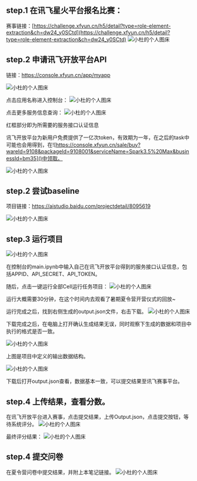 
## step.1 在讯飞星火平台报名比赛：
赛事链接：[https://challenge.xfyun.cn/h5/detail?type=role-element-extraction&ch=dw24_y0SCtd](https://challenge.xfyun.cn/h5/detail?type=role-element-extraction&ch=dw24_y0SCtd)
![小杜的个人图床](http://src.xiaodu0.com/2024/07/01/55d1a515f0ce354f025a45eda996db07.png)


## step.2 申请讯飞开放平台API

链接：https://console.xfyun.cn/app/myapp

![小杜的个人图床](http://src.xiaodu0.com/2024/07/01/fd39fe8849a940b3766f058d776af117.png)

点击应用名称进入控制台：
![小杜的个人图床](http://src.xiaodu0.com/2024/07/01/22b4bc56922b18c8bf6fff8724c6cabf.png)

点击更多服务信息查询：
![小杜的个人图床](http://src.xiaodu0.com/2024/07/01/ba3f4de499fb24ff8b6c0f2e969a5c3f.png)

红框部分即为所需要的服务接口认证信息


讯飞开放平台为新用户免费提供了一亿次token，有效期为一年，在之后的task中可能也会用得到，在![https://console.xfyun.cn/sale/buy?wareId=9108&packageId=9108001&serviceName=Spark3.5%20Max&businessId=bm35]()中领取。

![小杜的个人图床](http://src.xiaodu0.com/2024/07/01/86a4743dd53c27f344a61c58e69cd4fc.png)
## step.2 尝试baseline

项目链接：https://aistudio.baidu.com/projectdetail/8095619

![小杜的个人图床](http://src.xiaodu0.com/2024/07/01/070b85734f485984c4f21cec18509ab7.png)

## step.3 运行项目

![小杜的个人图床](http://src.xiaodu0.com/2024/07/01/00951f4a090d64778bb87a2f197f62c2.png)

在控制台的main.ipynb中输入自己在讯飞开放平台得到的服务接口认证信息，包括APPID、API_SECRET、API_TOKEN。

随后，点击一键运行全部Cell运行任务项目：
![小杜的个人图床](http://src.xiaodu0.com/2024/07/01/979a347063ce99a1ef873cb6c0f3f3c0.png)

运行大概需要30分钟，在这个时间内去观看了暑期夏令营开营仪式的回放~

运行完成之后，找到右侧生成的output.json文件，右击下载。
![小杜的个人图床](http://src.xiaodu0.com/2024/07/01/64929ae5bed4b9f5150efc05243e89b5.png)

下载完成之后，在电脑上打开确认生成结果无误，同时观察下生成的数据和项目中执行的格式是否一致。

![小杜的个人图床](http://src.xiaodu0.com/2024/07/01/0ef9ed699cfdcfe26539b64ab5c05f70.png)

上图是项目中定义的输出数据结构。

![小杜的个人图床](http://src.xiaodu0.com/2024/07/01/a538c15be12ef94c016274547676c829.png)

下载后打开output.json查看，数据基本一致，可以提交结果至讯飞赛事平台。

## step.4 上传结果，查看分数。

在讯飞开放平台进入赛事，点击提交结果，上传Output.json，点击提交按钮，等待系统评分。
![小杜的个人图床](http://src.xiaodu0.com/2024/07/01/20439f755c6bf7208ff2d1aceac2779e.png)


最终评分结果：
![小杜的个人图床](http://src.xiaodu0.com/2024/07/01/b5b50278b01d32926f027e50ff3ca9e7.png)

## step.4 提交问卷

在夏令营问卷中提交结果，并附上本笔记链接。
![小杜的个人图床](http://src.xiaodu0.com/2024/07/01/38b9fd01e592b95e9386fadc147ce64f.png)

